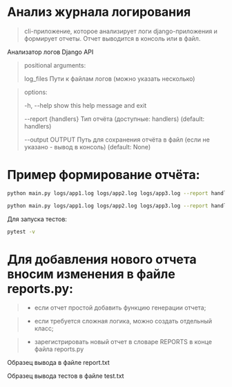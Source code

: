 # Анализ журнала логирования
>cli-приложение, которое анализирует логи django-приложения и формирует отчеты. Отчет выводится в консоль или в файл.

Анализатор логов Django API

>positional arguments:
>
>log_files            Пути к файлам логов (можно указать несколько)

>options:
>
>-h, --help           show this help message and exit
> 
>--report {handlers}  Тип отчёта (доступные: handlers) (default: handlers)
> 
>--output OUTPUT      Путь для сохранения отчёта в файл (если не указано - вывод в консоль) (default: None)
> 

# Пример формирование отчёта:

```bash
python main.py logs/app1.log logs/app2.log logs/app3.log --report handlers
```
```bash
python main.py logs/app1.log logs/app2.log logs/app3.log --report handlers --output report.txt
```
Для запуска тестов:
```bash
pytest -v
```
# Для добавления нового отчета вносим изменения в файле reports.py: 
> - если отчет простой добавить функцию генерации отчета;

> - если требуется сложная логика, можно создать отдельный класс;

> - зарегистрировать новый отчет в словаре REPORTS в конце файла reports.py

Образец вывода в файле report.txt
<p>
Образец вывода тестов в файле test.txt
